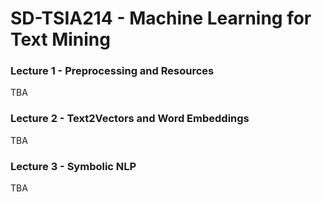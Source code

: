 # SD-TSIA214 - Machine Learning for Text Mining

### Lecture 1 - Preprocessing and Resources

TBA

### Lecture 2 - Text2Vectors and Word Embeddings

TBA

### Lecture 3 - Symbolic NLP

TBA

